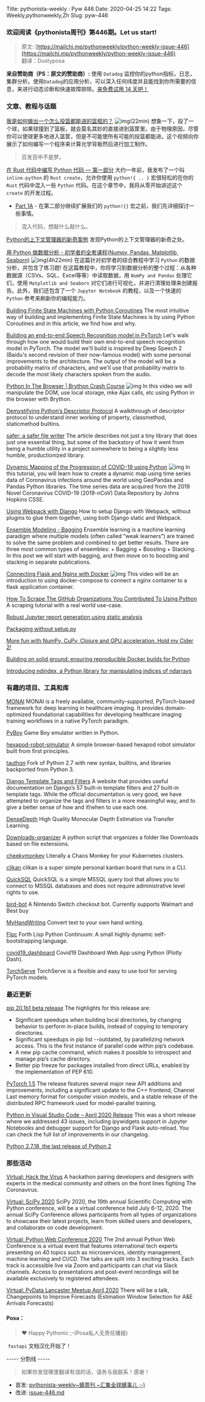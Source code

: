 Title: pythonista-weekly : Pyw 446
Date: 2020-04-25 14:22
Tags: Weekly,pythonweekly,Zh 
Slug: pyw-446

### 欢迎阅读《pythonista周刊》第446期。Let us start!

>原文: [https://mailchi.mp/pythonweekly/python-weekly-issue-446](https://mailchi.mp/pythonweekly/python-weekly-issue-446)  
>翻译：Dustyposa

**来自赞助商（PS：原文的赞助商）:**
使用 `Datadog` 监控你的python指标，日志，集群分析。使用`Datadog`的应用分析，可以深入任何纬度并且能找到你所需要的信息，来进行动态诊断和快速故障排除。[来免费试用 14 天吧！](https://www.datadoghq.com/dg/apm/python-troubleshooting/?utm_source=Advertisement&utm_medium=Advertisement&utm_campaign=PythonWeekly-Troubleshooting)

### 文章、教程与话题

[我是如何做出一个怎么投篮都能进的篮框的？](https://www.youtube.com/watch?v=vtN4tkvcBMA) ![img](https://gallery.mailchimp.com/e2e180baf855ac797ef407fc7/images/8def3887-e9e9-4a48-95e0-74045a6a23fc.png)(22min)
想象一下，投了一个球，如果球撞到了篮板，就会莫名其妙的直接进到篮筐里。由于物理原因，尽管你可以使球更多地进入篮筐，但是不可能使所有可能的投篮都能进。这个视频向你展示了如何编写一个程序来计算光学背板然后进行加工制作。
>  百发百中不是梦。

[在 Rust 代码中编写 Python 代码 — 第一部分](https://blog.m-ou.se/writing-python-inside-rust-1/)
大约一年前，我发布了一个叫 `inline-python` 的 `Rust create`，允许你使用 `python!{ .. }` 宏很轻松的在你的 `Rust` 代码中混入一些 `Python` 代码。在这个章节中，我将从零开始讲述这个 `create` 的开发过程。

- [Part 1A](https://blog.m-ou.se/writing-python-inside-rust-1a/) - 在第二部分继续扩展我们的 `python!{}` 宏之前，我们先详细探讨一些事情。
>  混入代码，想敲什么敲什么。

[Python的上下文管理器的新奇案例](https://rednafi.github.io/digressions/python/2020/03/26/python-contextmanager.html)
发现Python的上下文管理器的新奇之处。

[用 Python 做数据分析 - 初学者的全套课程(Numpy, Pandas, Matplotlib, Seaborn)](https://www.youtube.com/watch?v=r-uOLxNrNk8) ![img](https://gallery.mailchimp.com/e2e180baf855ac797ef407fc7/images/8def3887-e9e9-4a48-95e0-74045a6a23fc.png)(4h22min)
在这篇针对初学者的综合教程中学习 `Python` 的数据分析，并包含了练习题! 在这篇教程中，你将学习到数据分析的整个过程：从各种数据源（CSVs、SQL、Excel等等）中读取数据，用 `NumPy and Pandas` 处理它们，使用 `Matplotlib and Seaborn` 对它们进行可视化，并进行清理处理来创建报告。此外，我们还包含了一个 `Jupyter Notebook` 的教程，以及一个快速的 `Python` 参考来刷新你的编程能力。

[Building Finite State Machines with Python Coroutines](https://arpitbhayani.me/blogs/fsm)
The most intuitive way of building and implementing Finite State Machines is by using Python Coroutines and in this article, we find how and why.

[Building an end-to-end Speech Recognition model in PyTorch](https://www.assemblyai.com/blog/end-to-end-speech-recognition-pytorch)
Let's walk through how one would build their own end-to-end speech recognition model in PyTorch. The model we'll build is inspired by Deep Speech 2 (Baidu's second revision of their now-famous model) with some personal improvements to the architecture. The output of the model will be a probability matrix of characters, and we'll use that probability matrix to decode the most likely characters spoken from the audio. 

[Python In The Browser | Brython Crash Course](https://www.youtube.com/watch?v=VJj-H4we71g) ![img](https://gallery.mailchimp.com/e2e180baf855ac797ef407fc7/images/8def3887-e9e9-4a48-95e0-74045a6a23fc.png)
In this video we will manipulate the DOM, use local storage, mke Ajax calls, etc using Python in the browser with Brython.

[Demystifying Python’s Descriptor Protocol](https://deepsource.io/blog/demystifying-python-descriptor-protocol/)
A walkthrough of descriptor protocol to understand inner working of property, classmethod, staticmethod builtins.

[safer: a safer file writer](https://t.co/EuqMd3i29N)
The article describes not just a tiny library that does just one essential thing, but some of the backstory of how it went from being a humble utility in a project somewhere to being a slightly less humble, productionized library.

[Dynamic Mapping of the Progression of COVID-19 using Python](https://www.youtube.com/watch?v=vLEA8dCfusQ) ![img](https://gallery.mailchimp.com/e2e180baf855ac797ef407fc7/images/8def3887-e9e9-4a48-95e0-74045a6a23fc.png)
In this tutorial, you will learn how to create a dynamic map using time series data of Coronavirus infections around the world using GeoPandas and Pandas Python libraries. The time series data are acquired from the 2019 Novel Coronavirus COVID-19 (2019-nCoV) Data Repository by Johns Hopkins CSSE.

[Using Webpack with Django](https://pascalw.me/blog/2020/04/19/webpack-django.html)
How to setup Django with Webpack, without plugins to glue them together, using both Django static and Webpack.

[Ensemble Modeling - Bagging](https://michael-fuchs-python.netlify.app/2020/03/07/ensemble-modeling-bagging/)
Ensemble learning is a machine learning paradigm where multiple models (often called “weak learners”) are trained to solve the same problem and combined to get better results. There are three most common types of ensembles: + Bagging + Boosting + Stacking. In this post we will start with bagging, and then move on to boosting and stacking in separate publications.

[Connecting Flask and Nginx with Docker](https://www.youtube.com/watch?v=Vkqz2hK4fKg) ![img](https://gallery.mailchimp.com/e2e180baf855ac797ef407fc7/images/8def3887-e9e9-4a48-95e0-74045a6a23fc.png)
This video will be an introduction to using docker-compose to connect a nginx container to a flask application container.

[How To Scrape The GitHub Organizations You Contributed To Using Python](https://florian-dahlitz.de/blog/scrape-github-orgs-using-python)
A scraping tutorial with a real world use-case.

[Robust Jupyter report generation using static analysis](https://ploomber.io/posts/nb-static-analysis/)

[Packaging without setup.py](https://pgjones.dev/blog/packaging-without-setup-py-2020/)

[More fun with NumPy, CuPy, Clojure and GPU acceleration. Hold my Cider 2!](https://dragan.rocks/articles/20/Clojure-Numpy-Cupy-CPU-GPU-2)

[Building on solid ground: ensuring reproducible Docker builds for Python](https://pythonspeed.com/articles/reproducible-docker-builds-python/)

[Introducing ndindex, a Python library for manipulating indices of ndarrays](https://labs.quansight.org/blog/2020/04/introducing-ndindex-a-python-library-for-manipulating-indices-of-ndarrays/)





### 有趣的项目、工具和库


[MONAI](https://github.com/Project-MONAI/MONAI) 
MONAI is a freely available, community-supported, PyTorch-based framework for deep learning in healthcare imaging. It provides domain-optimized foundational capabilities for developing healthcare imaging training workflows in a native PyTorch paradigm.

[PyBoy](https://github.com/Baekalfen/PyBoy)
Game Boy emulator written in Python.

[hexapod-robot-simulator](https://github.com/mithi/hexapod-robot-simulator)
A simple browser-based hexapod robot simulator built from first principles.

[tauthon](https://github.com/naftaliharris/tauthon)
Fork of Python 2.7 with new syntax, builtins, and libraries backported from Python 3.

[Django Template Tags and Filters](https://www.djangotemplatetagsandfilters.com/)
A website that provides useful documentation on Django’s 57 built-in template filters and 27 built-in template tags. While the official documentation is very good, we have attempted to organize the tags and filters in a more meaningful way, and to give a better sense of how and if/when to use each one.

[DenseDepth](https://github.com/ialhashim/DenseDepth)
High Quality Monocular Depth Estimation via Transfer Learning.

[Downloads-organizer](https://github.com/JanB0/Downloads-organizer)
A python script that organizes a folder like Downloads based on file extensions.

[cheekymonkey](https://github.com/richstokes/cheekymonkey)
Literally a Chaos Monkey for your Kubernetes clusters.

[clikan](https://github.com/kitplummer/clikan)
clikan is a super simple personal kanban board that runs in a CLI.

[QuickSQL](https://github.com/trustedsec/quicksql)
QuickSQL is a simple MSSQL query tool that allows you to connect to MSSQL databases and does not require administrative level rights to use.

[bird-bot](https://github.com/natewong1313/bird-bot)
A Nintendo Switch checkout bot. Currently supports Walmart and Best buy

[MyHandWriting](https://github.com/bannyvishwas2020/MyhandWriting)
Convert text to your own hand writing.

[Flpc](https://github.com/asrp/flpc)
Forth Lisp Python Continuum: A small highly dynamic self-bootstrapping language.

[covid19_dashboard](https://github.com/Unicorndy/covid19_dashboard)
Covid19 Dashboard Web App using Python (Plotly Dash).

[TorchServe](https://github.com/pytorch/serve)
TorchServe is a flexible and easy to use tool for serving PyTorch models.

### 最近更新

[pip 20.1b1 beta release](https://discuss.python.org/t/announcement-pip-20-1b1-beta-release/3960)
The highlights for this release are:

- Significant speedups when building local directories, by changing behavior to perform in-place builds, instead of copying to temporary directories.
- Significant speedups in pip list --outdated, by parallelizing network access. This is the first instance of parallel code within pip’s codebase.
- A new pip cache command, which makes it possible to introspect and manage pip’s cache directory.
- Better pip freeze for packages installed from direct URLs, enabled by the implementation of PEP 610.


[PyTorch 1.5](https://t.co/0DlxDEQQsP)
The release features several major new API additions and improvements, including a significant update to the C++ frontend, Channel Last memory format for computer vision models, and a stable release of the distributed RPC framework used for model-parallel training.

[Python in Visual Studio Code – April 2020 Release](https://devblogs.microsoft.com/python/python-in-visual-studio-code-april-2020-release/)
This was a short release where we addressed 43 issues, including ipywidgets support  in Jypyter Notebooks and debugger support for Django and Flask auto-reload. You can check the full list of improvements in our changelog. 

[Python 2.7.18, the last release of Python 2](https://blog.python.org/2020/04/python-2718-last-release-of-python-2.html)



### 那些活动

[Virtual: Hack the Virus](https://hackthevirus.splashthat.com/)
A hackathon pairing developers and designers with experts in the medical community and others on the front lines fighting The Coronavirus.

[Virtual: SciPy 2020](https://www.scipy2020.scipy.org/) 
SciPy 2020, the 19th annual Scientific Computing with Python conference, will be a virtual conference held July 6-12, 2020. The annual SciPy Conference allows participants from all types of organizations to showcase their latest projects, learn from skilled users and developers, and collaborate on code development.  

[Virtual: Python Web Conference 2020](https://2020.pythonwebconf.com/)
The 2nd annual Python Web Conference is a virtual event that features international tech experts presenting on 40 topics such as microservices, identity management, machine learning and CI/CD. The talks are split into 3 exciting tracks. Each track is accessible live via Zoom and participants can chat via Slack channels. Access to presentations and post-event recordings will be available exclusively to registered attendees.

[Virtual: PyData Lancaster Meetup April 2020](https://www.meetup.com/PyData-Lancaster/events/270006544/) 
There will be a talk, Changepoints to Improve Forecasts (Estimation Window Selection for A&E Arrivals Forecasts)



#### Posa：

> ❤️ Happy Pythonic ;-(Posa私人无责任播报)  

​	`fastapi` 文档汉化开始了！

----- 分割线 -----

> 如果你发现哪里翻译有误的话，请务与我联系！感谢！




- 首发: [pythonista-weekly~蠎周刊 ~汇集全球蠎事儿 ;-)](http://weekly.pychina.org/python-weekly/pyw-446.html)
- 改进: [issue-446.md](https://github.com/PyChina/weekly/blob/master/content/python-weekly/issue%23446.md)

